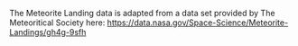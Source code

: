 The Meteorite Landing data is adapted from a data set provided by The
Meteoritical Society here: https://data.nasa.gov/Space-Science/Meteorite-Landings/gh4g-9sfh
